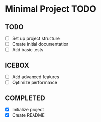 # Minimal Project TODO

## TODO

- [ ] Set up project structure
- [ ] Create initial documentation
- [ ] Add basic tests

## ICEBOX

- [ ] Add advanced features
- [ ] Optimize performance

## COMPLETED

- [x] Initialize project
- [x] Create README